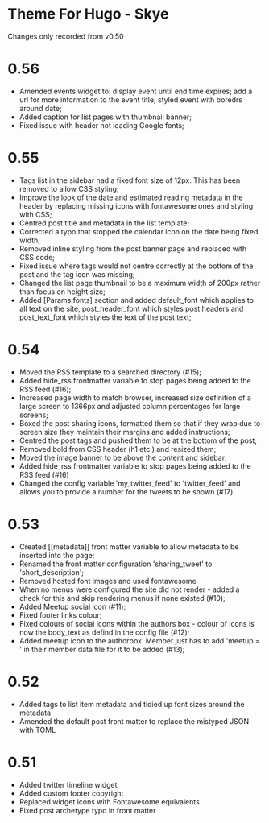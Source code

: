 # Theme For Hugo - Skye

Changes only recorded from v0.50

# 0.56

* Amended events widget to: display event until end time expires; add a url for more information to the event title; styled event with boredrs around date;
* Added caption for list pages with thumbnail banner;
* Fixed issue with header not loading Google fonts;

# 0.55 

* Tags list in the sidebar had a fixed font size of 12px. This has been removed to allow CSS styling;
* Improve the look of the date and estimated reading metadata in the header by replacing missing icons with fontawesome ones and styling with CSS;
* Centred post title and metadata in the list template;
* Corrected a typo that stopped the calendar icon on the date being fixed width;
* Removed inline styling from the post banner page and replaced with CSS code;
* Fixed issue where tags would not centre correctly at the bottom of the post and the tag icon was missing;
* Changed the list page thumbnail to be a maximum width of 200px rather than focus on height size;
* Added [Params.fonts] section and added default_font which applies to all text on the site, post_header_font which styles post headers and post_text_font which styles the text of the post text;

# 0.54

* Moved the RSS template to a searched directory (#15);
* Added hide_rss frontmatter variable to stop pages being added to the RSS feed (#16);
* Increased page width to match browser, increased size definition of a large screen to 1366px and adjusted column percentages for large screens;
* Boxed the post sharing icons, formatted them so that if they wrap due to screen size they maintain their margins and added instructions;
* Centred the post tags and pushed them to be at the bottom of the post;
* Removed bold from CSS header (h1 etc.) and resized them;
* Moved the image banner to be above the content and sidebar; 
* Added hide_rss frontmatter variable to stop pages being added to the RSS feed (#16)
* Changed the config variable 'my_twitter_feed' to 'twitter_feed' and allows you to provide a number for the tweets to be shown (#17)

# 0.53

* Created [[metadata]] front matter variable to allow metadata to be inserted into the page;
* Renamed the front matter configuration 'sharing_tweet' to 'short_description'; 
* Removed hosted font images and used fontawesome
* When no menus were configured the site did not render - added a check for this and skip rendering menus if none existed (#10);
* Added Meetup social icon (#11);
* Fixed footer links colour;
* Fixed colours of social icons within the authors box - colour of icons is now the body_text as defind in the config file (#12);
* Added meetup icon to the authorbox. Member just has to add 'meetup = <meetup name>' in their member data file for it to be added (#13);

# 0.52

* Added tags to list item metadata and tidied up font sizes around the metadata
* Amended the default post front matter to replace the mistyped JSON with TOML

# 0.51

* Added twitter timeline widget
* Added custom footer copyright
* Replaced widget icons with Fontawesome equivalents
* Fixed post archetype typo in front matter
